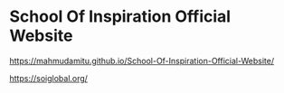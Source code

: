 # School Of Inspiration Official Website
 
https://mahmudamitu.github.io/School-Of-Inspiration-Official-Website/

https://soiglobal.org/
